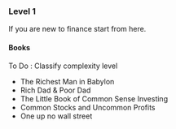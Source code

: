 ### Level 1 

If you are new to finance start from here. 

#### Books

To Do : Classify complexity level

- The Richest Man in Babylon
- Rich Dad & Poor Dad
- The Little Book of Common Sense Investing
- Common Stocks and Uncommon Profits
- One up no wall street
